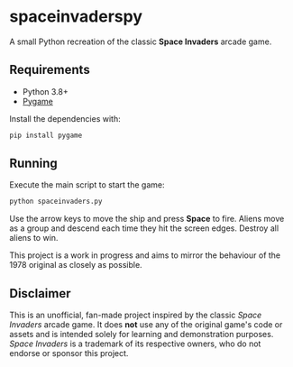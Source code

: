 # spaceinvaderspy

A small Python recreation of the classic **Space Invaders** arcade game.

## Requirements

* Python 3.8+
* [Pygame](https://www.pygame.org/)

Install the dependencies with:

```bash
pip install pygame
```

## Running

Execute the main script to start the game:

```bash
python spaceinvaders.py
```

Use the arrow keys to move the ship and press **Space** to fire. Aliens move as a group and descend each time they hit the screen edges. Destroy all aliens to win.

This project is a work in progress and aims to mirror the behaviour of the 1978 original as closely as possible.

## Disclaimer

This is an unofficial, fan-made project inspired by the classic *Space Invaders* arcade game. It does **not** use any of the original game's code or assets and is intended solely for learning and demonstration purposes. *Space Invaders* is a trademark of its respective owners, who do not endorse or sponsor this project.
